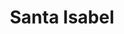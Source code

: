 ---
title: "Santa Isabel"
url: /las-condes/santa-isabel-avenida-padre-hurtado-sur/
shop: supermercado
---